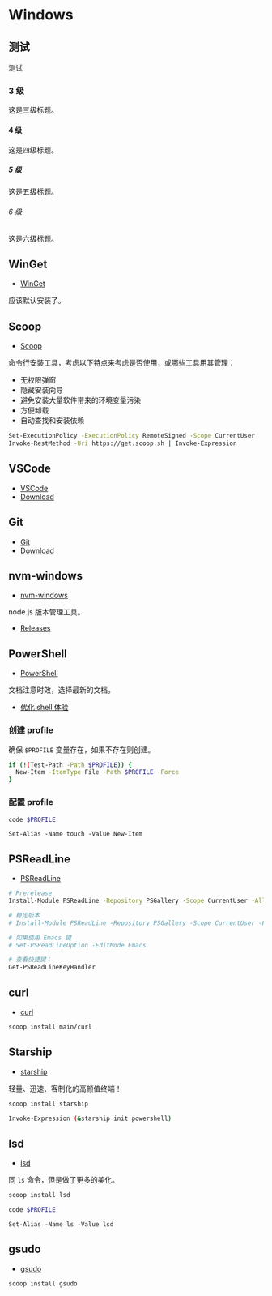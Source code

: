 # Windows

## 测试

测试

### 3 级

这是三级标题。

#### 4 级

这是四级标题。

##### 5 级

这是五级标题。

###### 6 级

这是六级标题。

## WinGet

- [WinGet](https://learn.microsoft.com/zh-cn/windows/package-manager/winget/)

应该默认安装了。

## Scoop

- [Scoop](https://scoop.sh/)

命令行安装工具，考虑以下特点来考虑是否使用，或哪些工具用其管理：

- 无权限弹窗
- 隐藏安装向导
- 避免安装大量软件带来的环境变量污染
- 方便卸载
- 自动查找和安装依赖

```bash
Set-ExecutionPolicy -ExecutionPolicy RemoteSigned -Scope CurrentUser
Invoke-RestMethod -Uri https://get.scoop.sh | Invoke-Expression
```

## VSCode

- [VSCode](https://code.visualstudio.com/)
- [Download](https://code.visualstudio.com/Download)

## Git

- [Git](https://git-scm.com)
- [Download](https://git-scm.com/downloads/win)

## nvm-windows

- [nvm-windows](https://github.com/coreybutler/nvm-windows)

node.js 版本管理工具。

- [Releases](https://github.com/coreybutler/nvm-windows/releases)

## PowerShell

- [PowerShell](https://github.com/PowerShell/PowerShell)

文档注意时效，选择最新的文档。

- [优化 shell 体验](https://learn.microsoft.com/zh-cn/powershell/scripting/learn/shell/optimize-shell?view=powershell-7.6)

### 创建 profile

确保 `$PROFILE` 变量存在，如果不存在则创建。

```bash
if (!(Test-Path -Path $PROFILE)) {
  New-Item -ItemType File -Path $PROFILE -Force
}
```

### 配置 profile

```bash
code $PROFILE
```

```psl
Set-Alias -Name touch -Value New-Item
```

## PSReadLine

- [PSReadLine](https://github.com/PowerShell/PSReadLine)

```bash
# Prerelease
Install-Module PSReadLine -Repository PSGallery -Scope CurrentUser -AllowPrerelease -Force

# 稳定版本
# Install-Module PSReadLine -Repository PSGallery -Scope CurrentUser -Force
```

```bash
# 如果使用 Emacs 键
# Set-PSReadLineOption -EditMode Emacs

# 查看快捷键：
Get-PSReadLineKeyHandler
```

## curl

- [curl](https://curl.se/)

```bash
scoop install main/curl
```

## Starship

- [starship](https://starship.rs/zh-CN/)

轻量、迅速、客制化的高颜值终端！

```bash
scoop install starship

Invoke-Expression (&starship init powershell)
```

## lsd

- [lsd](https://github.com/lsd-rs/lsd)

同 `ls` 命令，但是做了更多的美化。

```bash
scoop install lsd
```

```bash
code $PROFILE
```

```psl
Set-Alias -Name ls -Value lsd
```

## gsudo

- [gsudo](https://github.com/gerardog/gsudo)

```bash
scoop install gsudo
```
